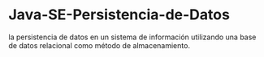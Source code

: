 # Java-SE-Persistencia-de-Datos
la persistencia de datos en un sistema de información utilizando una base de datos relacional como método de almacenamiento.
